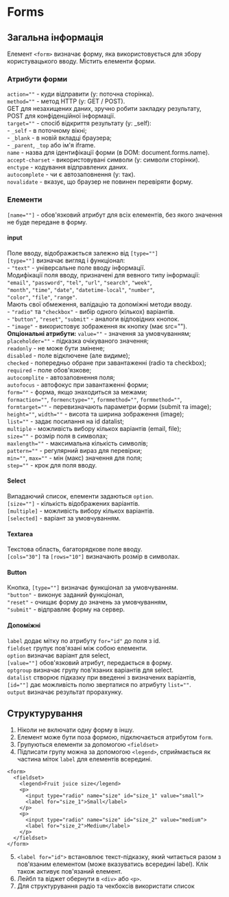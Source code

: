 # Forms

## Загальна інформація

Елемент `<form>` визначає форму, яка використовується для збору користувацького вводу. Містить елементи форми.

### Атрибути форми

`action=""` - куди відправити (у: поточна сторінка).  
`method=""` - метод HTTP (у: GET / POST).  
GET для незахищених даних, зручно робити закладку результату,  
POST для конфіденційної інформації.  
`target=""` - спосіб відкриття результату (у: \_self):  
\- `_self` - в поточному вікні;  
\- `_blank` - в новій вкладці браузера;  
\- `_parent`, `_top` або ім'я iframe.  
`name` - назва для ідентифікації форми (в DOM: document.forms.name).  
`accept-charset` - використовувані символи (у: символи сторінки).  
`enctype` - кодування відправлених даних.  
`autocomplete` - чи є автозаповнення (у: так).  
`novalidate` - вказує, що браузер не повинен перевіряти форму.

### Елементи

`[name=""]` - обов'язковий атрибут для всіх елементів, без якого значення не буде передане в форму.

#### input

Поле вводу, відображається залежно від `[type=""]`  
`[type=""]` визначає вигляд і функціонал:  
\- `"text"` - універсальне поле вводу інформації.  
Модифікації поля вводу, призначені для вевного типу інформації:  
`"email"`, `"password"`, `"tel"`, `"url"`, `"search"`, `"week"`,  
`"month"`, `"time"`, `"date"`, `"datetime-local"`, `"number"`,  
`"color"`, `"file"`, `"range"`.  
Мають свої обмеження, валідацію та допоміжні методи вводу.  
\- `"radio"` та `"checkbox"` - вибір одного (кількох) варіантів.  
\- `"button"`, `"reset"`, `"submit"` - аналоги відповідних кнопок.  
\- `"image"` - використовує зображення як кнопку (має src="").  
**Опціональні атрибути:**
`value=""` - значення за умовчуванням;  
`placeholder=""` - підказка очікуваного значення;  
`readonly` - не може бути змінене;  
`disabled` - поле відключене (але видиме);  
`checked` - попередньо обране при завантаженні (radio та checkbox);  
`required` - поле обов'язкове;  
`autocomplite` - автозаповнення поля;  
`autofocus` - автофокус при завантаженні форми;  
`form=""` - форма, якщо знаходиться за межами;  
`formaction=""`, `formenctype=""`, `formmethod=""`, `formmethod=""`,  
`formtarget=""` - перевизначають параметри форми (submit та image);  
`height=""`, `width=""` - висота та ширина зображення (image);  
`list=""` - задає посилання на id datalist;  
`multiple` - можливість вибору кількох варіантів (email, file);  
`size=""` - розмір поля в символах;  
`maxlength=""` - максимальна кількість символів;  
`pattern=""` - регулярний вираз для перевірки;  
`min=""`, `max=""` - мін (макс) значення для поля;  
`step=""` - крок для поля вводу.

#### Select

Випадаючий список, елементи задаються `option`.  
`[size=""]` - кількість відображених варіантів.  
`[multiple]` - можливість вибору кількох варіантів.  
`[selected]` - варіант за умовчуванням.

#### Textarea

Текстова область, багаторядкове поле вводу.  
`[cols="30"]` та `[rows="10"]` визначають розмір в символах.

#### Button

Кнопка, `[type=""]` визначає функціонал за умовчуванням.  
`"button"` - виконує заданий функціонал,  
`"reset"` - очищає форму до значень за умовчуванням,  
`"submit"` - відправляє форму на сервер.

#### Допоміжні

`label` додає мітку по атрибуту `for="id"` до поля з id.  
`fieldset` групує пов'язані між собою елементи.  
`option` визначає варіант для select,  
`[value=""]` обов'язковий атрибут, передається в форму.  
`optgroup` визначає групу пов'язаних варіантів для select.  
`datalist` створює підказку при введенні з визначених варіантів,  
`[id=""]` дає можливість полю звертатися по атрибуту `list=""`.  
`output` визначає результат прорахунку.

## Структурування

1. Ніколи не включати одну форму в іншу.
2. Елемент може бути поза формою, підключається атрибутом `form`.
3. Групуються елементи за допомогою `<fieldset>`
4. Підписати групу можна за допомогою `<legend>`, сприймається як частина міток `label` для елементів всередині.

```
<form>
  <fieldset>
    <legend>Fruit juice size</legend>
    <p>
      <input type="radio" name="size" id="size_1" value="small">
      <label for="size_1">Small</label>
    </p>
    <p>
      <input type="radio" name="size" id="size_2" value="medium">
      <label for="size_2">Medium</label>
    </p>
  </fieldset>
</form>

```

5. `<label for="id">` встановлює текст-підказку, який читається разом з пов'язаним елементом (може вказуватись всередині label). Клік також активує пов'язаний елемент.
6. Лейбл та віджет обернути в `<div>` або `<p>`.
7. Для структурування радіо та чекбоксів використати список
